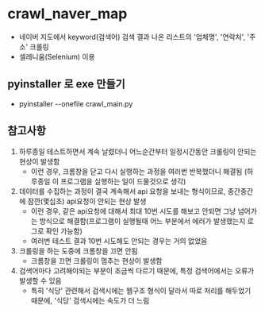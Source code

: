 # crawl_naver_map

- 네이버 지도에서 keyword(검색어) 검색 결과 나온 리스트의 '업체명', '연락처', '주소' 크롤링
- 셀레니움(Selenium) 이용

## pyinstaller 로 exe 만들기

- pyinstaller --onefile crawl_main.py

## 참고사항

1. 하루종일 테스트하면서 계속 날렸더니 어느순간부터 일정시간동안 크롤링이 안되는 현상이 발생함
   - 이런 경우, 크롬창을 닫고 다시 실행하는 과정을 여러번 반복했더니 해결됨 (하루종일 이 프로그램을 실행하는 일이 드물것으로 생각)
2. 데이터를 수집하는 과정이 결국 계속해서 api 요청을 보내는 형식이므로, 중간중간에 잠깐(몇십초) api요청이 안되는 현상 발생
   - 이런 경우, 같은 api요청에 대해서 최대 10번 시도를 해보고 안되면 그냥 넘어가는 방식으로 해결함(프로그램이 실행될때 어느 부분에서 에러가 발생했는지 로그로 확인 가능함)
   - 여러번 테스트 결과 10번 시도해도 안되는 경우는 거의 없었음
3. 크롤링을 하는 도중에 크롬창을 끄면 안됨
   - 크롬창을 끄면 크롤링이 멈추는 현상이 발생함
4. 검색어마다 고려해야되는 부분이 조금씩 다르기 때문에, 특정 검색어에서는 오류가 발생할 수 있음
   - 특히 '식당' 관련해서 검색시에는 웹구조 형식이 달라서 따로 처리를 해두었기 때문에, '식당' 검색시에는 속도가 더 느림
